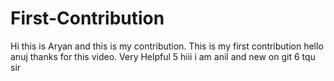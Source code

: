 # First-Contribution
Hi this is Aryan and this is my contribution.
This is my first contribution
hello anuj thanks for this video. Very Helpful
5 hiii i am anil and new on git
6 tqu sir 

